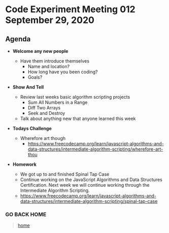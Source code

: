 # Code Experiment Meeting 012 September 29, 2020

## Agenda
- **Welcome any new people**
  - Have them introduce themselves
    - Name and location?
    - How long have you been coding?
    - Goals?


- **Show And Tell**
  - Review last weeks basic algorithm scripting projects
    - Sum All Numbers in a Range
    - Diff Two Arrays
    - Seek and Destroy
  - Talk about anything new that anyone learned this week


- **Todays Challenge**
  - Wherefore art though
    - https://www.freecodecamp.org/learn/javascript-algorithms-and-data-structures/intermediate-algorithm-scripting/wherefore-art-thou


- **Homework**
  - We got up to and finished Spinal Tap Case
  - Continue working on the JavaScript Algorithms and Data Structures Certification.  Next week we will continue working through the Intermediate Algorithm Scripting.
  - https://www.freecodecamp.org/learn/javascript-algorithms-and-data-structures/intermediate-algorithm-scripting/spinal-tap-case


### GO BACK HOME
> [home](../../../readme.md)